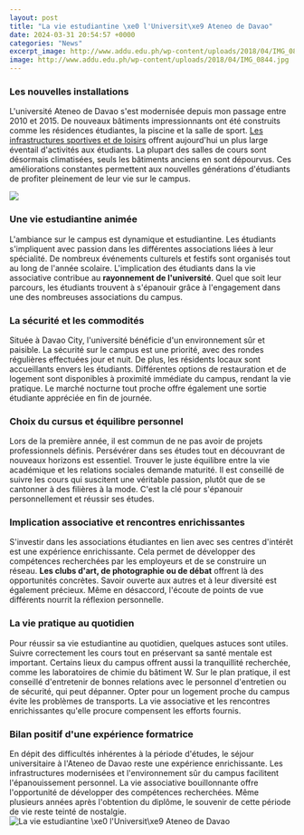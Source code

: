 ```yaml
---
layout: post
title: "La vie estudiantine \xe0 l'Universit\xe9 Ateneo de Davao"
date: 2024-03-31 20:54:57 +0000
categories: "News"
excerpt_image: http://www.addu.edu.ph/wp-content/uploads/2018/04/IMG_0844.jpg
image: http://www.addu.edu.ph/wp-content/uploads/2018/04/IMG_0844.jpg
---
```


### Les nouvelles installations
L'université Ateneo de Davao s'est modernisée depuis mon passage entre 2010 et 2015. De nouveaux bâtiments impressionnants ont été construits comme les résidences étudiantes, la piscine et la salle de sport. [Les infrastructures sportives et de loisirs](https://notiziedioggi.github.io/2024-01-09-viaggio-sicuro-a-trinidad-e-tobago/) offrent aujourd'hui un plus large éventail d'activités aux étudiants. La plupart des salles de cours sont désormais climatisées, seuls les bâtiments anciens en sont dépourvus. Ces améliorations constantes permettent aux nouvelles générations d'étudiants de profiter pleinement de leur vie sur le campus.

![](https://i.ytimg.com/vi/jP9NZbeiCKU/maxresdefault.jpg)
### Une vie estudiantine animée
L'ambiance sur le campus est dynamique et estudiantine. Les étudiants s'impliquent avec passion dans les différentes associations liées à leur spécialité. De nombreux événements culturels et festifs sont organisés tout au long de l'année scolaire. L'implication des étudiants dans la vie associative contribue au **rayonnement de l'université**. Quel que soit leur parcours, les étudiants trouvent à s'épanouir grâce à l'engagement dans une des nombreuses associations du campus. 
### La sécurité et les commodités
Située à Davao City, l'université bénéficie d'un environnement sûr et paisible. La sécurité sur le campus est une priorité, avec des rondes régulières effectuées jour et nuit. De plus, les résidents locaux sont accueillants envers les étudiants. Différentes options de restauration et de logement sont disponibles à proximité immédiate du campus, rendant la vie pratique. Le marché nocturne tout proche offre également une sortie étudiante appréciée en fin de journée.
### Choix du cursus et équilibre personnel 
Lors de la première année, il est commun de ne pas avoir de projets professionnels définis. Persévérer dans ses études tout en découvrant de nouveaux horizons est essentiel. Trouver le juste équilibre entre la vie académique et les relations sociales demande maturité. Il est conseillé de suivre les cours qui suscitent une véritable passion, plutôt que de se cantonner à des filières à la mode. C'est la clé pour s'épanouir personnellement et réussir ses études.
### Implication associative et rencontres enrichissantes
S'investir dans les associations étudiantes en lien avec ses centres d'intérêt est une expérience enrichissante. Cela permet de développer des compétences recherchées par les employeurs et de se construire un réseau. **Les clubs d'art, de photographie ou de débat** offrent là des opportunités concrètes. Savoir ouverte aux autres et à leur diversité est également précieux. Même en désaccord, l'écoute de points de vue différents nourrit la réflexion personnelle. 
### La vie pratique au quotidien
Pour réussir sa vie estudiantine au quotidien, quelques astuces sont utiles. Suivre correctement les cours tout en préservant sa santé mentale est important. Certains lieux du campus offrent aussi la tranquillité recherchée, comme les laboratoires de chimie du bâtiment W. Sur le plan pratique, il est conseillé d'entretenir de bonnes relations avec le personnel d'entretien ou de sécurité, qui peut dépanner. Opter pour un logement proche du campus évite les problèmes de transports. La vie associative et les rencontres enrichissantes qu'elle procure compensent les efforts fournis.
### Bilan positif d'une expérience formatrice
En dépit des difficultés inhérentes à la période d'études, le séjour universitaire à l'Ateneo de Davao reste une expérience enrichissante. Les infrastructures modernisées et l'environnement sûr du campus facilitent l'épanouissement personnel. La vie associative bouillonnante offre l'opportunité de développer des compétences recherchées. Même plusieurs années après l'obtention du diplôme, le souvenir de cette période de vie reste teinté de nostalgie.
![La vie estudiantine \xe0 l'Universit\xe9 Ateneo de Davao](http://www.addu.edu.ph/wp-content/uploads/2018/04/IMG_0844.jpg)